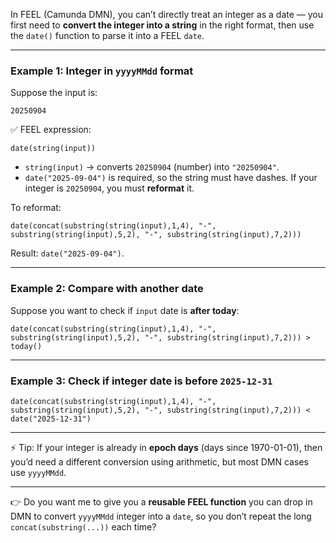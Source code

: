 In FEEL (Camunda DMN), you can’t directly treat an integer as a date — you first need to **convert the integer into a string** in the right format, then use the `date()` function to parse it into a FEEL `date`.

---

### Example 1: Integer in `yyyyMMdd` format

Suppose the input is:

```
20250904
```

✅ FEEL expression:

```feel
date(string(input))
```

* `string(input)` → converts `20250904` (number) into `"20250904"`.
* `date("2025-09-04")` is required, so the string must have dashes.
  If your integer is `20250904`, you must **reformat** it.

To reformat:

```feel
date(concat(substring(string(input),1,4), "-", substring(string(input),5,2), "-", substring(string(input),7,2)))
```

Result: `date("2025-09-04")`.

---

### Example 2: Compare with another date

Suppose you want to check if `input` date is **after today**:

```feel
date(concat(substring(string(input),1,4), "-", substring(string(input),5,2), "-", substring(string(input),7,2))) > today()
```

---

### Example 3: Check if integer date is before `2025-12-31`

```feel
date(concat(substring(string(input),1,4), "-", substring(string(input),5,2), "-", substring(string(input),7,2))) < date("2025-12-31")
```

---

⚡ Tip: If your integer is already in **epoch days** (days since 1970-01-01), then you’d need a different conversion using arithmetic, but most DMN cases use `yyyyMMdd`.

---

👉 Do you want me to give you a **reusable FEEL function** you can drop in DMN to convert `yyyyMMdd` integer into a `date`, so you don’t repeat the long `concat(substring(...))` each time?
